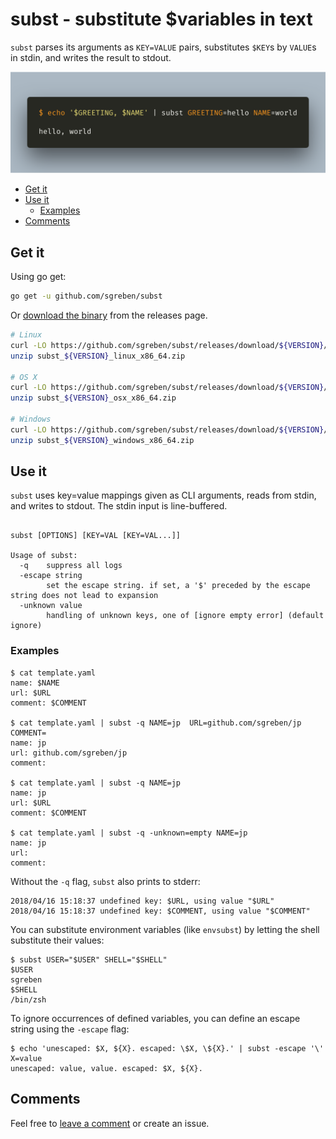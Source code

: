 # subst - substitute $variables in text

`subst` parses its arguments as `KEY=VALUE` pairs, substitutes `$KEY`s by `VALUE`s in stdin, and writes the result to stdout.

![screenshot](docs/shot.png)

<!-- TOC -->

- [Get it](#get-it)
- [Use it](#use-it)
  - [Examples](#examples)
- [Comments](#comments)

<!-- /TOC -->

## Get it

Using go get:

```bash
go get -u github.com/sgreben/subst
```

Or [download the binary](https://github.com/sgreben/subst/releases/latest) from the releases page.

```bash
# Linux
curl -LO https://github.com/sgreben/subst/releases/download/${VERSION}/subst_${VERSION}_linux_x86_64.zip
unzip subst_${VERSION}_linux_x86_64.zip

# OS X
curl -LO https://github.com/sgreben/subst/releases/download/${VERSION}/subst_${VERSION}_osx_x86_64.zip
unzip subst_${VERSION}_osx_x86_64.zip

# Windows
curl -LO https://github.com/sgreben/subst/releases/download/${VERSION}/subst_${VERSION}_windows_x86_64.zip
unzip subst_${VERSION}_windows_x86_64.zip
```

## Use it

`subst` uses key=value mappings given as CLI arguments, reads from stdin, and writes to stdout. The stdin input is line-buffered.

```text

subst [OPTIONS] [KEY=VAL [KEY=VAL...]]

Usage of subst:
  -q    suppress all logs
  -escape string
        set the escape string. if set, a '$' preceded by the escape string does not lead to expansion
  -unknown value
        handling of unknown keys, one of [ignore empty error] (default ignore)
```

### Examples

```shell
$ cat template.yaml
name: $NAME
url: $URL
comment: $COMMENT

$ cat template.yaml | subst -q NAME=jp  URL=github.com/sgreben/jp COMMENT=
name: jp
url: github.com/sgreben/jp
comment:

$ cat template.yaml | subst -q NAME=jp
name: jp
url: $URL
comment: $COMMENT

$ cat template.yaml | subst -q -unknown=empty NAME=jp
name: jp
url:
comment:
```

Without the `-q` flag, `subst` also prints to stderr:

```shell
2018/04/16 15:18:37 undefined key: $URL, using value "$URL"
2018/04/16 15:18:37 undefined key: $COMMENT, using value "$COMMENT"
```

You can substitute environment variables (like `envsubst`) by letting the shell substitute their values:

```shell
$ subst USER="$USER" SHELL="$SHELL"
$USER
sgreben
$SHELL
/bin/zsh
```

To ignore occurrences of defined variables, you can define an escape string using the `-escape` flag:

```shell
$ echo 'unescaped: $X, ${X}. escaped: \$X, \${X}.' | subst -escape '\' X=value
unescaped: value, value. escaped: $X, ${X}.
```

## Comments

Feel free to [leave a comment](https://github.com/sgreben/subst/issues/1) or create an issue.
